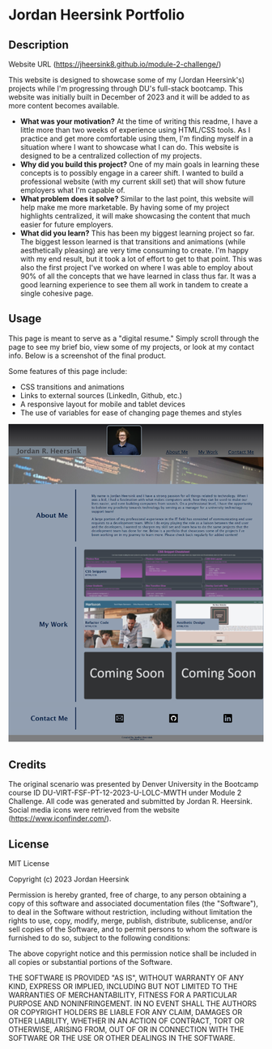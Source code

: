 # Jordan Heersink Portfolio

## Description

Website URL (https://jheersink8.github.io/module-2-challenge/)

This website is designed to showcase some of my (Jordan Heersink's) projects while I'm progressing through DU's full-stack bootcamp. This website was initially built in December of 2023 and it will be added to as more content becomes available. 

- **What was your motivation?** At the time of writing this readme, I have a little more than two weeks of experience using HTML/CSS tools. As I practice and get more comfortable using them, I'm finding myself in a situation where I want to showcase what I can do. This website is designed to be a centralized collection of my projects. 
- **Why did you build this project?** One of my main goals in learning these concepts is to possibly engage in a career shift. I wanted to build a professional website (with my current skill set) that will show future employers what I'm capable of. 
- **What problem does it solve?** Similar to the last point, this website will help make me more marketable. By having some of my project highlights centralized, it will make showcasing the content that much easier for future employers. 
- **What did you learn?** This has been my biggest learning project so far. The biggest lesson learned is that transitions and animations (while aesthetically pleasing) are very time consuming to create. I'm happy with my end result, but it took a lot of effort to get to that point. This was also the first project I've worked on where I was able to employ about 90% of all the concepts that we have learned in class thus far. It was a good learning experience to see them all work in tandem to create a single cohesive page. 

## Usage
This page is meant to serve as a "digital resume." Simply scroll through the page to see my brief bio, view some of my projects, or look at my contact info. Below is a screenshot of the final product. 

Some features of this page include: 
- CSS transitions and animations
- Links to external sources (LinkedIn, Github, etc.)
- A responsive layout for mobile and tablet devices 
- The use of variables for ease of changing page themes and styles

![Final image of Jordan Heersink Portfolio](/assets/images/final-screenshot.png)

## Credits
The original scenario was presented by Denver University in the Bootcamp course ID DU-VIRT-FSF-PT-12-2023-U-LOLC-MWTH under Module 2 Challenge. All code was generated and submitted by Jordan R. Heersink. Social media icons were retrieved from the website (https://www.iconfinder.com/).

## License
MIT License

Copyright (c) 2023 Jordan Heersink

Permission is hereby granted, free of charge, to any person obtaining a copy of this software and associated documentation files (the "Software"), to deal in the Software without  restriction, including without limitation the rights to use, copy, modify, merge, publish, distribute, sublicense, and/or sell copies of the Software, and to permit persons to whom the  software is furnished to do so, subject to the following conditions:

The above copyright notice and this permission notice shall be included in all copies or substantial portions of the Software.

THE SOFTWARE IS PROVIDED "AS IS", WITHOUT WARRANTY OF ANY KIND, EXPRESS OR IMPLIED, INCLUDING BUT NOT LIMITED TO THE WARRANTIES OF MERCHANTABILITY, FITNESS FOR A PARTICULAR PURPOSE AND NONINFRINGEMENT. IN NO EVENT SHALL THE AUTHORS OR COPYRIGHT HOLDERS BE LIABLE FOR ANY CLAIM, DAMAGES OR OTHER LIABILITY, WHETHER IN AN ACTION OF CONTRACT, TORT OR OTHERWISE, ARISING FROM, OUT OF OR IN CONNECTION WITH THE SOFTWARE OR THE USE OR OTHER DEALINGS IN THE SOFTWARE.


